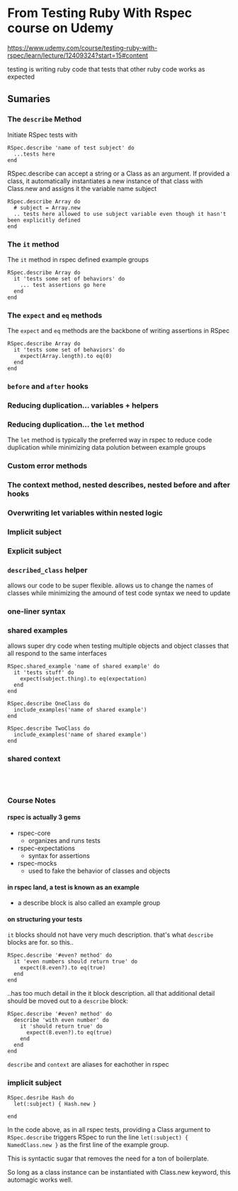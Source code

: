 # From Testing Ruby With Rspec course on Udemy

https://www.udemy.com/course/testing-ruby-with-rspec/learn/lecture/12409324?start=15#content

testing is writing ruby code that tests that other ruby code works as expected

## Sumaries

### The `describe` Method

Initiate RSpec tests with

```
RSpec.describe 'name of test subject' do
  ...tests here
end
```

RSpec.describe can accept a string or a Class as an argument. If provided a class, it automatically instantiates a new instance of that class with Class.new and assigns it the variable name subject

```
RSpec.describe Array do
  # subject = Array.new
  .. tests here allowed to use subject variable even though it hasn't been explicitly defined
end
```

### The `it` method

The `it` method in rspec defined example groups

```
RSpec.describe Array do
  it 'tests some set of behaviors' do
    ... test assertions go here
  end
end
```

### The `expect` and `eq` methods

The `expect` and `eq` methods are the backbone of writing assertions in RSpec

```
RSpec.describe Array do
  it 'tests some set of behaviors' do
    expect(Array.length).to eq(0)
  end
end
```

### `before` and `after` hooks

### Reducing duplication... variables + helpers

### Reducing duplication... the `let` method

The `let` method is typically the preferred way in rspec to reduce code duplication while minimizing data polution between example groups

### Custom error methods

### The context method, nested describes, nested before and after hooks

### Overwriting let variables within nested logic

### Implicit subject

### Explicit subject

### `described_class` helper

allows our code to be super flexible. allows us to change the names of classes while minimizing the amound of test code syntax we need to update

### one-liner syntax

### shared examples

allows super dry code when testing multiple objects and object classes that all respond to the same interfaces

```
RSpec.shared_example 'name of shared example' do
  it 'tests stuff' do
    expect(subject.thing).to eq(expectation)
  end
end

RSpec.describe OneClass do
  include_examples('name of shared example')
end

RSpec.describe TwoClass do
  include_examples('name of shared example')
end
```

### shared context

<br><br>

### Course Notes

#### rspec is actually 3 gems

- rspec-core
  - organizes and runs tests
- rspec-expectations
  - syntax for assertions
- rspec-mocks
  - used to fake the behavior of classes and objects

#### in rspec land, a test is known as an example

- a describe block is also called an example group

#### on structuring your tests

`it` blocks should not have very much description. that's what `describe` blocks are for.
so this..

```
RSpec.describe '#even? method' do
  it 'even numbers should return true' do
    expect(8.even?).to eq(true)
  end
end
```

..has too much detail in the it block description. all that additional detail should be moved out to a `describe` block:

```
RSpec.describe '#even? method' do
  describe 'with even number' do
    it 'should return true' do
      expect(8.even?).to eq(true)
    end
  end
end
```

`describe` and `context` are aliases for eachother in rspec

### implicit subject

```
RSpec.desribe Hash do
  let(:subject) { Hash.new }

end
```

In the code above, as in all rspec tests, providing a Class argument to `RSpec.describe` triggers RSpec to run the line `let(:subject) { NamedClass.new }` as the first line of the example group.

This is syntactic sugar that removes the need for a ton of boilerplate.

So long as a class instance can be instantiated with Class.new keyword, this automagic works well.
